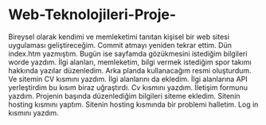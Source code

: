 # Web-Teknolojileri-Proje-
Bireysel olarak kendimi ve memleketimi tanıtan kişisel bir web sitesi uygulaması geliştireceğim.
Commit atmayı yeniden tekrar ettim. Dün index.htm yazmıştım. Bugün ise sayfamda gözükmesini istediğim bilgileri worde yazdım. İlgi alanları, memleketim, bilgi vermek istediğim spor takımı hakkında yazılar düzenledim.
Arka planda kullanacağım resmi oluşturdum. Ve sitemin CV kısmını yazdım.
İlgi alanlarını da ekledim.
İlgi alanlarına API yerleştirdim bu kısım biraz uğraştırdı.
Cv kısmını yazdım.
İletişim formunu yazdım.
Projenin başında düzenlediğim bilgileri siteme ekledim.
Sitenin hosting kısmını yaptım.
Sitenin hosting kısmında bir problemi halletim.
Log in kısmını yazdım.
